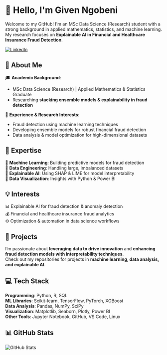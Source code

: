 # 👋 Hello, I'm Given Ngobeni  
Welcome to my GitHub! I'm an MSc Data Science (Research) student with a strong background in applied mathematics, statistics, and machine learning. My research focuses on **Explainable AI in Financial and Healthcare Insurance Fraud Detection**.  

[![LinkedIn](https://img.shields.io/badge/LinkedIn-Connect-blue?logo=linkedin)](https://www.linkedin.com/in/givenngobeni/)  

## 📌 About Me  
🎓 **Academic Background**:  
- MSc Data Science (Research) | Applied Mathematics & Statistics Graduate  
- Researching **stacking ensemble models & explainability in fraud detection**  

💼 **Experience & Research Interests**:  
- Fraud detection using machine learning techniques  
- Developing ensemble models for robust financial fraud detection  
- Data analysis & model optimization for high-dimensional datasets  

## 🚀 Expertise  
🔹 **Machine Learning**: Building predictive models for fraud detection  
🔹 **Data Engineering**: Handling large, imbalanced datasets  
🔹 **Explainable AI**: Using SHAP & LIME for model interpretability  
🔹 **Data Visualization**: Insights with Python & Power BI  

## 💡 Interests  
📊 Explainable AI for fraud detection & anomaly detection  
💰 Financial and healthcare insurance fraud analytics  
⚙️ Optimization & automation in data science workflows  

## 📂 Projects  
I’m passionate about **leveraging data to drive innovation** and **enhancing fraud detection models with interpretability techniques**.  
Check out my repositories for projects in **machine learning, data analysis, and explainable AI**.  

## 💻 Tech Stack  
**Programming**: Python, R, SQL  
**ML Libraries**: Scikit-learn, TensorFlow, PyTorch, XGBoost  
**Data Analysis**: Pandas, NumPy, SciPy  
**Visualization**: Matplotlib, Seaborn, Plotly, Power BI  
**Other Tools**: Jupyter Notebook, GitHub, VS Code, Linux  

## 📊 GitHub Stats  
![GitHub Stats](https://github-readme-stats.vercel.app/api?username=Given-Ngobeni&show_icons=true)


